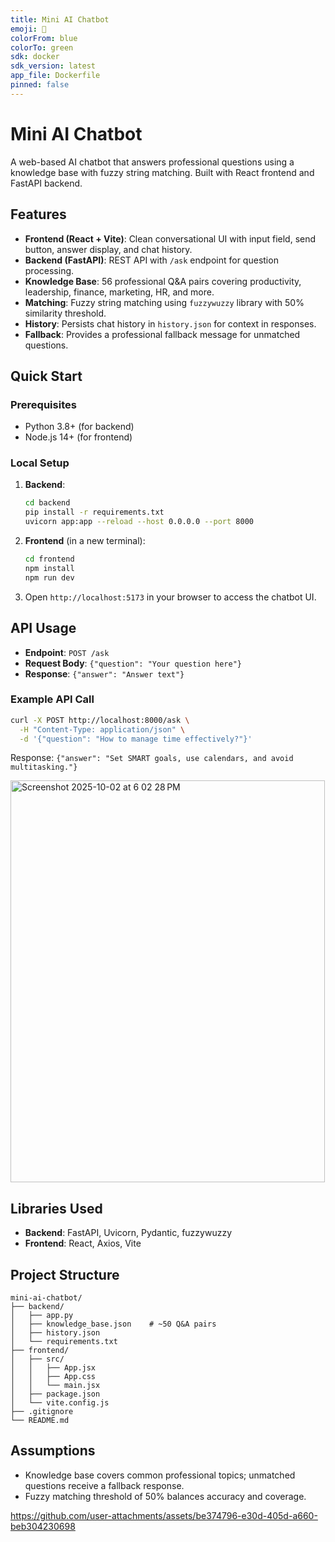 ```yaml
---
title: Mini AI Chatbot
emoji: 🤖
colorFrom: blue
colorTo: green
sdk: docker
sdk_version: latest
app_file: Dockerfile
pinned: false
---
```


# Mini AI Chatbot

A web-based AI chatbot that answers professional questions using a knowledge base with fuzzy string matching. Built with React frontend and FastAPI backend.

## Features
- **Frontend (React + Vite)**: Clean conversational UI with input field, send button, answer display, and chat history.
- **Backend (FastAPI)**: REST API with `/ask` endpoint for question processing.
- **Knowledge Base**: 56 professional Q&A pairs covering productivity, leadership, finance, marketing, HR, and more.
- **Matching**: Fuzzy string matching using `fuzzywuzzy` library with 50% similarity threshold.
- **History**: Persists chat history in `history.json` for context in responses.
- **Fallback**: Provides a professional fallback message for unmatched questions.

## Quick Start

### Prerequisites
- Python 3.8+ (for backend)
- Node.js 14+ (for frontend)

### Local Setup
1. **Backend**:
   ```bash
   cd backend
   pip install -r requirements.txt
   uvicorn app:app --reload --host 0.0.0.0 --port 8000
   ```

2. **Frontend** (in a new terminal):
   ```bash
   cd frontend
   npm install
   npm run dev
   ```

3. Open `http://localhost:5173` in your browser to access the chatbot UI.

## API Usage
- **Endpoint**: `POST /ask`
- **Request Body**: `{"question": "Your question here"}`
- **Response**: `{"answer": "Answer text"}`

### Example API Call
```bash
curl -X POST http://localhost:8000/ask \
  -H "Content-Type: application/json" \
  -d '{"question": "How to manage time effectively?"}'
```
Response: `{"answer": "Set SMART goals, use calendars, and avoid multitasking."}`

<img width="503" height="643" alt="Screenshot 2025-10-02 at 6 02 28 PM" src="https://github.com/user-attachments/assets/746b6358-a0e3-4587-9027-dc751bff89c1" />

## Libraries Used
- **Backend**: FastAPI, Uvicorn, Pydantic, fuzzywuzzy
- **Frontend**: React, Axios, Vite

## Project Structure
```
mini-ai-chatbot/
├── backend/
│   ├── app.py                 
│   ├── knowledge_base.json    # ~50 Q&A pairs
│   ├── history.json           
│   └── requirements.txt       
├── frontend/
│   ├── src/
│   │   ├── App.jsx            
│   │   ├── App.css            
│   │   └── main.jsx           
│   ├── package.json          
│   └── vite.config.js         
├── .gitignore
└── README.md
```

## Assumptions
- Knowledge base covers common professional topics; unmatched questions receive a fallback response.
- Fuzzy matching threshold of 50% balances accuracy and coverage.


https://github.com/user-attachments/assets/be374796-e30d-405d-a660-beb304230698
